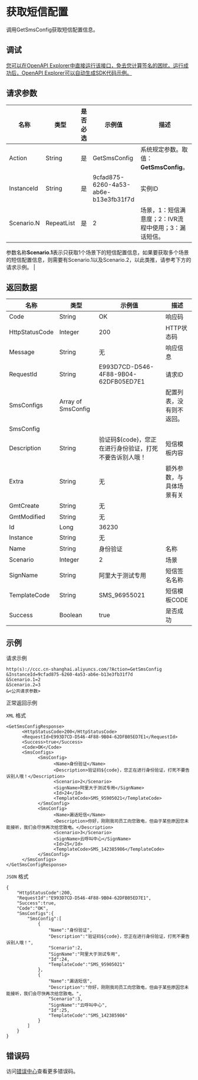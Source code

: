 # 获取短信配置

调用GetSmsConfig获取短信配置信息。

## 调试

[您可以在OpenAPI Explorer中直接运行该接口，免去您计算签名的困扰。运行成功后，OpenAPI Explorer可以自动生成SDK代码示例。](https://api.aliyun.com/#product=CCC&api=GetSmsConfig&type=RPC&version=2017-07-05)

## 请求参数

|名称|类型|是否必选|示例值|描述|
|--|--|----|---|--|
|Action|String|是|GetSmsConfig|系统规定参数。取值：**GetSmsConfig**。 |
|InstanceId|String|是|9cfad875-6260-4a53-ab6e-b13e3fb31f7d|实例ID |
|Scenario.N|RepeatList|是|2|场景，1：短信满意度；2：IVR流程中使用；3：漏话短信。

 参数名称**Scenario.1**表示只获取1个场景下的短信配置信息，如果要获取多个场景的短信配置信息，则需要有Scenario.1以及Scenario.2，以此类推，请参考下方的请求示例。 |

## 返回数据

|名称|类型|示例值|描述|
|--|--|---|--|
|Code|String|OK|响应码 |
|HttpStatusCode|Integer|200|HTTP状态码 |
|Message|String|无|响应信息 |
|RequestId|String|E993D7CD-D546-4F88-9B04-62DFB05ED7E1|请求ID |
|SmsConfigs|Array of SmsConfig| |配置列表，没有则不返回。 |
|SmsConfig| | | |
|Description|String|验证码$\{code\}，您正在进行身份验证，打死不要告诉别人哦！|短信模板内容 |
|Extra|String|无|额外参数，与具体场景有关 |
|GmtCreate|String|无| |
|GmtModified|String|无| |
|Id|Long|36230| |
|Instance|String|无| |
|Name|String|身份验证|名称 |
|Scenario|Integer|2|场景 |
|SignName|String|阿里大于测试专用|短信签名名称 |
|TemplateCode|String|SMS\_96955021|短信模板CODE |
|Success|Boolean|true|是否成功 |

## 示例

请求示例

```
http(s)://ccc.cn-shanghai.aliyuncs.com/?Action=GetSmsConfig
&InstanceId=9cfad875-6260-4a53-ab6e-b13e3fb31f7d
&Scenario.1=2
&Scenario.2=3
&<公共请求参数>
```

正常返回示例

`XML` 格式

```
<GetSmsConfigResponse>
      <HttpStatusCode>200</HttpStatusCode>
      <RequestId>E993D7CD-D546-4F88-9B04-62DFB05ED7E1</RequestId>
      <Success>true</Success>
      <Code>OK</Code>
      <SmsConfigs>
            <SmsConfig>
                  <Name>身份验证</Name>
                  <Description>验证码${code}，您正在进行身份验证，打死不要告诉别人哦！</Description>
                  <Scenario>2</Scenario>
                  <SignName>阿里大于测试专用</SignName>
                  <Id>24</Id>
                  <TemplateCode>SMS_95905021</TemplateCode>
            </SmsConfig>
            <SmsConfig>
                  <Name>漏话短信</Name>
                  <Description>你好，刚刚我司员工向您致电，但由于某些原因您未能接听，我们会尽快再次给您致电。</Description>
                  <Scenario>3</Scenario>
                  <SignName>云呼叫中心</SignName>
                  <Id>25</Id>
                  <TemplateCode>SMS_142385986</TemplateCode>
            </SmsConfig>
      </SmsConfigs>
</GetSmsConfigResponse>
```

`JSON` 格式

```
{
    "HttpStatusCode":200,
    "RequestId":"E993D7CD-D546-4F88-9B04-62DFB05ED7E1",
    "Success":true,
    "Code":"OK",
    "SmsConfigs":{
        "SmsConfig":[
            {
                "Name":"身份验证",
                "Description":"验证码${code}，您正在进行身份验证，打死不要告诉别人哦！",
                "Scenario":2,
                "SignName":"阿里大于测试专用",
                "Id":24,
                "TemplateCode":"SMS_95905021"
            },
            {
                "Name":"漏话短信",
                "Description":"你好，刚刚我司员工向您致电，但由于某些原因您未能接听，我们会尽快再次给您致电。",
                "Scenario":3,
                "SignName":"云呼叫中心",
                "Id":25,
                "TemplateCode":"SMS_142385986"
            }
        ]
    }
}
```

## 错误码

访问[错误中心](https://error-center.aliyun.com/status/product/CCC)查看更多错误码。

